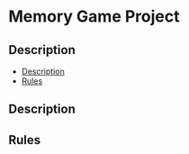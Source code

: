 # Memory Game Project

## Description

* [Description](#Description)
* [Rules](#Rules)

## Description



## Rules

